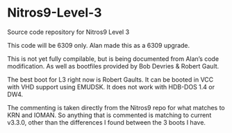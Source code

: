 Nitros9-Level-3
===============

Source code repository for Nitros9 Level 3

This code will be 6309 only.  Alan made this as a 6309 upgrade.

This is not yet fully compilable, but is being documented from Alan’s code modification. As well as bootfiles provided by Bob Devries & Robert Gault.

The best boot for L3 right now is Robert Gaults. It can be booted in VCC with VHD support using EMUDSK.  It does not work with HDB-DOS 1.4 or DW4.

The commenting is taken directly from the Nitros9 repo for what matches to KRN and IOMAN. So anything that is commented is matching to current v3.3.0, other than the differences I found between the 3 boots I have.
